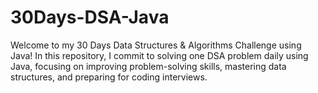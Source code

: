# 30Days-DSA-Java
Welcome to my 30 Days Data Structures &amp; Algorithms Challenge using Java! In this repository, I commit to solving one DSA problem daily using Java, focusing on improving problem-solving skills, mastering data structures, and preparing for coding interviews.
